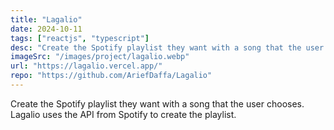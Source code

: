 ```yaml
---
title: "Lagalio"
date: 2024-10-11
tags: ["reactjs", "typescript"]
desc: "Create the Spotify playlist they want with a song that the user chooses. Lagalio uses the API from Spotify to create the playlist."
imageSrc: "/images/project/lagalio.webp"
url: "https://lagalio.vercel.app/"
repo: "https://github.com/AriefDaffa/Lagalio"
---
```


Create the Spotify playlist they want with a song that the user chooses. Lagalio uses the API from Spotify to create the playlist.
